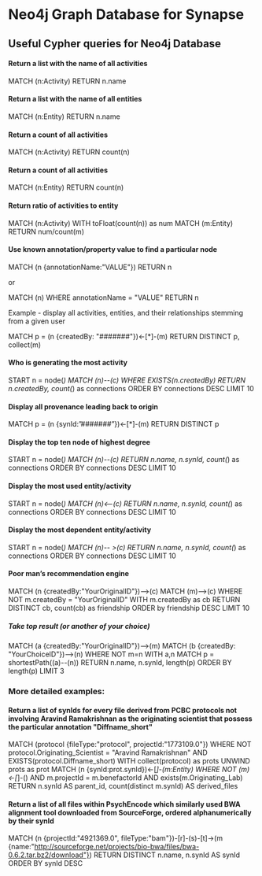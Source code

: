 # Neo4j Graph Database for Synapse

## Useful Cypher queries for Neo4j Database

#### Return a list with the name of all activities

MATCH (n:Activity) RETURN n.name


#### Return a list with the name of all entities

MATCH (n:Entity) RETURN n.name


#### Return a count of all activities

MATCH (n:Activity) RETURN count(n)


#### Return a count of all activities

MATCH (n:Entity) RETURN count(n)


#### Return ratio of activities to entity

MATCH (n:Activity) WITH toFloat(count(n)) as num MATCH (m:Entity) RETURN num/count(m)


#### Use known annotation/property value to find a particular node

MATCH (n {annotationName:"VALUE"}) RETURN n

or

MATCH (n) WHERE annotationName = "VALUE" RETURN n

Example - display all activities, entities, and their relationships stemming from a given user

MATCH p = (n {createdBy: "#######"})<-[*]-(m) RETURN DISTINCT p, collect(m)


#### Who is generating the most activity

START n = node(*) 
MATCH (n)--(c) WHERE EXISTS(n.createdBy)
RETURN n.createdBy, count(*) as connections
ORDER BY connections DESC
LIMIT 10


#### Display all provenance leading back to origin

MATCH p = (n {synId:”#######”})<-[*]-(m) RETURN DISTINCT p


#### Display the top ten node of highest degree

START n = node(*) 
MATCH (n)--(c)
RETURN n.name, n.synId, count(*) as connections
ORDER BY connections DESC
LIMIT 10


#### Display the most used entity/activity

START n = node(*) 
MATCH (n)<--(c)
RETURN n.name, n.synId, count(*) as connections
ORDER BY connections DESC
LIMIT 10


#### Display the most dependent entity/activity

START n = node(*) 
MATCH (n)-- >(c)
RETURN n.name, n.synId, count(*) as connections
ORDER BY connections DESC
LIMIT 10


#### Poor man’s recommendation engine
MATCH (n {createdBy:"YourOriginalID"})-->(c)
MATCH (m)-->(c) WHERE NOT m.createdBy = "YourOriginalID"
WITH m.createdBy as cb
RETURN DISTINCT cb, count(cb) as friendship
ORDER by friendship DESC
LIMIT 10
##### Take top result (or another of your choice)
MATCH (a {createdBy:"YourOriginalID"})-->(m)
MATCH (b {createdBy: "YourChoiceID"})-->(n) WHERE NOT m=n
WITH a,n
MATCH p = shortestPath((a)--(n))
RETURN n.name, n.synId, length(p)
ORDER BY length(p) LIMIT 3


### More detailed examples:

#### Return a list of synIds for every file derived from PCBC protocols not involving Aravind Ramakrishnan as the originating scientist that possess the particular annotation "Diffname_short"

MATCH (protocol {fileType:"protocol", projectId:"1773109.0"}) WHERE NOT protocol.Originating_Scientist = "Aravind Ramakrishnan" AND EXISTS(protocol.Diffname_short) WITH collect(protocol) as prots
UNWIND prots as prot
   MATCH (n {synId:prot.synId})<-[*]-(m:Entity) WHERE NOT (m)<-[*]-() AND m.projectId = m.benefactorId AND exists(m.Originating_Lab)
   RETURN n.synId AS parent_id, count(distinct m.synId) AS derived_files


#### Return a list of all files within PsychEncode which similarly used BWA alignment tool downloaded from SourceForge, ordered alphanumerically by their synId 

MATCH (n {projectId:"4921369.0", fileType:"bam"})-[r]-(s)-[t]->(m {name:"http://sourceforge.net/projects/bio-bwa/files/bwa-0.6.2.tar.bz2/download"}) RETURN DISTINCT n.name, n.synId AS synId ORDER BY synId DESC
